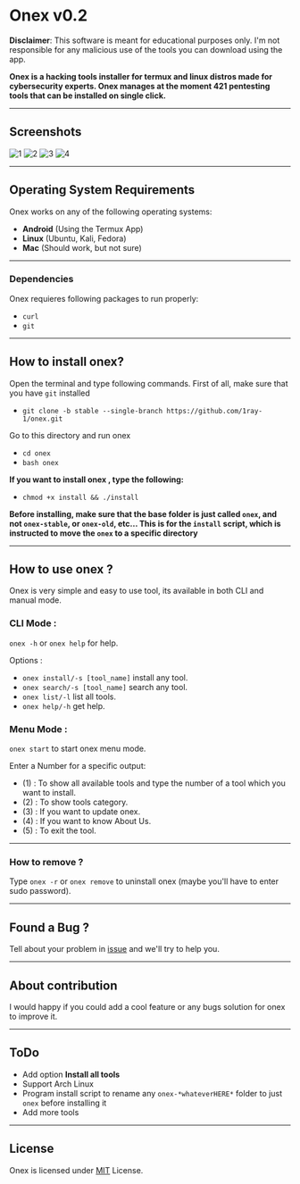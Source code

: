 # Onex v0.2

**Disclaimer**: This software is meant for educational purposes only. I'm not responsible for any malicious use of the tools you can download using the app.

**Onex is a hacking tools installer for termux and linux distros made for cybersecurity experts.
Onex manages at the moment 421 pentesting tools that can be installed on single click.**

-----------------------------------------------------------------------

## Screenshots
![1](https://github.com/1RaY-1/onex/assets/78962948/7388353a-f9c5-4e68-aa93-883831ddc322)
![2](https://github.com/1RaY-1/onex/assets/78962948/da684b68-3776-4803-a8f5-711cb15d2609)
![3](https://github.com/1RaY-1/onex/assets/78962948/7297984d-ae69-4e69-8881-c1d46f875d68)
![4](https://github.com/1RaY-1/onex/assets/78962948/c14005ad-3e54-4da8-ba64-dd57d920b949)


------------------------------------------------------------------------

## Operating System Requirements

Onex works on any of the following operating systems:
- **Android** (Using the Termux App)
- **Linux** (Ubuntu, Kali, Fedora)
- **Mac** (Should work, but not sure)

------------------------------------------------------------------------

### Dependencies
Onex requieres following packages to run properly:
* `curl`
* `git`

------------------------------------------------------------------------

## How to install onex?

Open the terminal and type following commands.
First of all, make sure that you have `git` installed

* ```git clone -b stable --single-branch https://github.com/1ray-1/onex.git```

Go to this directory and run onex
* `cd onex`
* `bash onex`

**If you want to install onex , type the following:**
* `chmod +x install && ./install`

**Before installing, make sure that the base folder is just called `onex`, and not `onex-stable`, or `onex-old`, etc...
This is for the `install` script, which is instructed to move the `onex` to a specific directory**

------------------------------------------------------------------------

## How to use onex ?
Onex is very simple and easy to use tool, its available in both CLI and manual mode.

### CLI Mode :
`onex -h` or `onex help` for help.

Options :
- `onex install/-s [tool_name]` install any tool.
- `onex search/-s [tool_name]` search any tool.
- `onex list/-l` list all tools.
- `onex help/-h` get help.

### Menu Mode :
`onex start` to start onex menu mode.

Enter a Number for a specific output:
- (1) : To show all available tools and type the number of a tool which you want to install.
- (2) : To show tools category.
- (3) : If you want to update onex.
- (4) : If you want to know About Us.
- (5) : To exit the tool.

------------------------------------------------------------------------

### How to remove ?
Type `onex -r` or `onex remove` to uninstall onex (maybe you'll have to enter sudo password).

------------------------------------------------------------------------

## Found a Bug ?
Tell about your problem in [issue](https://github.com/1RaY-1/onex/issues) and we'll try to help you.

-----------------------------------------------------------------------

## About contribution
I would happy if you could add a cool feature or any bugs solution for onex to improve it.

---------------------------------------------------------------------

## ToDo
 * Add option **Install all tools**
 * Support Arch Linux
 * Program install script to rename any `onex-*whateverHERE*` folder to just `onex` before installing it
 * Add more tools

------------------------------------------------------------------------

## License
Onex is licensed under [MIT](https://github.com/1RaY-1/onex/blob/main/LICENSE) License.
